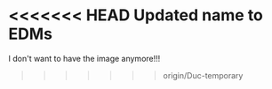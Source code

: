<<<<<<< HEAD
Updated name to EDMs
=======
I don't want to have the image anymore!!!
>>>>>>> origin/Duc-temporary
